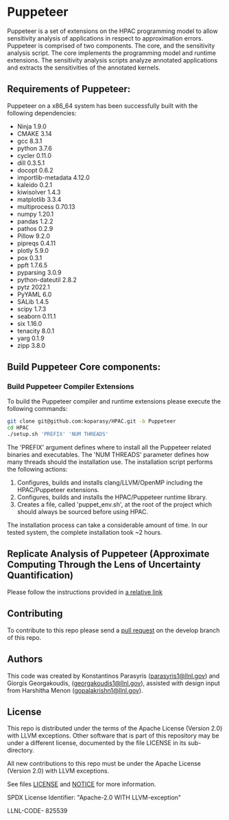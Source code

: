 # Puppeteer 

Puppeteer is a set of extensions on the HPAC programming model to allow sensitivity analysis of applications in respect to approximation errors. Puppeteer is comprised of two components. The core, and the sensitivity analysis script. The core implements the programming model and runtime extensions. The sensitivity analysis scripts analyze annotated applications and extracts the sensitivities of the annotated kernels. 

## Requirements of Puppeteer:

Puppeteer on a x86_64 system has been successfully built with the following dependencies: 
- Ninja 1.9.0
- CMAKE 3.14
- gcc 8.3.1
- python 3.7.6
- cycler 0.11.0
- dill 0.3.5.1
- docopt 0.6.2
- importlib-metadata 4.12.0
- kaleido 0.2.1
- kiwisolver 1.4.3
- matplotlib 3.3.4
- multiprocess 0.70.13
- numpy 1.20.1
- pandas 1.2.2
- pathos 0.2.9
- Pillow 9.2.0
- pipreqs 0.4.11
- plotly 5.9.0
- pox 0.3.1
- ppft 1.7.6.5
- pyparsing 3.0.9
- python-dateutil 2.8.2
- pytz 2022.1
- PyYAML 6.0
- SALib 1.4.5
- scipy 1.7.3
- seaborn 0.11.1
- six 1.16.0
- tenacity 8.0.1
- yarg 0.1.9
- zipp 3.8.0


## Build Puppeteer Core components:

### Build Puppeteer Compiler Extensions

To build the Puppeteer compiler and runtime extensions please execute the following commands:

```bash
git clone git@github.com:koparasy/HPAC.git -b Puppeteer
cd HPAC
./setup.sh 'PREFIX' 'NUM THREADS' 
```

The 'PREFIX' argument defines where to install all the Puppeteer related binaries and executables. The 'NUM THREADS' parameter defines how many threads should the installation use. The installation script performs the following actions:

1. Configures, builds and installs clang/LLVM/OpenMP including the HPAC/Puppeteer extensions.
2. Configures, builds and installs the HPAC/Puppeteer runtime library. 
3. Creates a file, called 'puppet_env.sh', at the root of the project which should always be sourced before using HPAC.

The installation process can take a considerable amount of time. In our tested system, the complete 
installation took ~2 hours. 

## Replicate Analysis of Puppeteer (Approximate Computing Through the Lens of Uncertainty Quantification)

Please follow the instructions provided in [a relative link](approx/puppeteer/README.md)


## Contributing
To contribute to this repo please send a [pull
request](https://help.github.com/articles/using-pull-requests/) on the
develop branch of this repo.

## Authors

This code was created by Konstantinos Parasyris (parasyris1@llnl.gov) and Giorgis Georgakoudis,
(georgakoudis1@llnl.gov), assisted with design input from Harshitha Menon (gopalakrishn1@llnl.gov).


## License

This repo is distributed under the terms of the Apache License (Version
2.0) with LLVM exceptions. Other software that is part of this
repository may be under a different license, documented by the file
LICENSE in its sub-directory.

All new contributions to this repo must be under the Apache License (Version 2.0) with LLVM exceptions.

See files [LICENSE](LICENSE) and [NOTICE](NOTICE) for more information.

SPDX License Identifier: "Apache-2.0 WITH LLVM-exception"

LLNL-CODE- 825539
